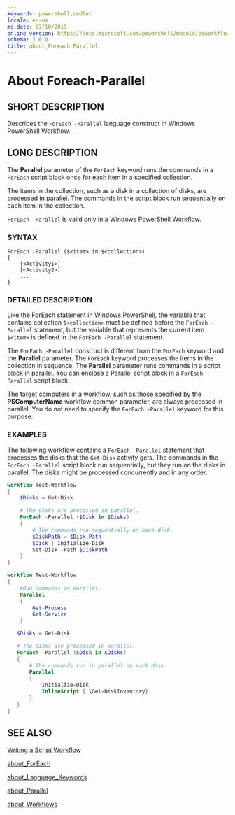 ```yaml
---
keywords: powershell,cmdlet
locale: en-us
ms.date: 07/10/2019
online version: https://docs.microsoft.com/powershell/module/psworkflow/about/about_foreach-parallel?view=powershell-3.0
schema: 2.0.0
title: about_Foreach Parallel
---
```

# About Foreach-Parallel

## SHORT DESCRIPTION
Describes the `ForEach -Parallel` language construct in Windows PowerShell
Workflow.

## LONG DESCRIPTION

The **Parallel** parameter of the `ForEach` keyword runs the commands in a
`ForEach` script block once for each item in a specified collection.

The items in the collection, such as a disk in a collection of disks, are
processed in parallel. The commands in the script block run sequentially on
each item in the collection.

`ForEach -Parallel` is valid only in a Windows PowerShell Workflow.

### SYNTAX

```
ForEach -Parallel ($<item> in $<collection>)
{
    [<Activity1>]
    [<Activity2>]
    ...
}
```

### DETAILED DESCRIPTION

Like the ForEach statement in Windows PowerShell, the variable that contains
collection `$<collection>` must be defined before the `ForEach -Parallel`
statement, but the variable that represents the current item `$<item>` is
defined in the `ForEach -Parallel` statement.

The `ForEach -Parallel` construct is different from the `ForEach` keyword and
the **Parallel** parameter. The `ForEach` keyword processes the items in the
collection in sequence. The **Parallel** parameter runs commands in a script
block in parallel. You can enclose a Parallel script block in a
`ForEach -Parallel` script block.

The target computers in a workflow, such as those specified by the
**PSComputerName** workflow common parameter, are always processed in parallel.
You do not need to specify the `ForEach -Parallel` keyword for this purpose.

### EXAMPLES

The following workflow contains a `ForEach -Parallel` statement that processes
the disks that the `Get-Disk` activity gets. The commands in the
`ForEach -Parallel` script block run sequentially, but they run on the disks in
parallel. The disks might be processed concurrently and in any order.

```powershell
workflow Test-Workflow
{
    $Disks = Get-Disk

    # The disks are processed in parallel.
    ForEach -Parallel ($Disk in $Disks)
    {
        # The commands run sequentially on each disk.
        $DiskPath = $Disk.Path
        $Disk | Initialize-Disk
        Set-Disk -Path $DiskPath
    }
}

workflow Test-Workflow
{
    #Run commands in parallel.
    Parallel
    {
        Get-Process
        Get-Service
    }

   $Disks = Get-Disk

   # The disks are processed in parallel.
   ForEach -Parallel ($Disk in $Disks)
   {
       # The commands run in parallel on each disk.
       Parallel
       {
           Initialize-Disk
           InlineScript {.\Get-DiskInventory}
       }
   }
}
```

## SEE ALSO

[Writing a Script Workflow](/powershell/developer/workflow/creating-a-workflow-by-using-a-windows-powershell-script)

[about_ForEach](../../Microsoft.PowerShell.Core/About/about_ForEach.md)

[about_Language_Keywords](../../Microsoft.PowerShell.Core/About/about_Language_Keywords.md)

[about_Parallel](about_Parallel.md)

[about_Workflows](about_Workflows.md)
